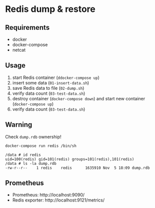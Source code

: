 # Redis dump & restore

## Requirements

- docker
- docker-compose
- netcat

## Usage

1. start Redis container (`ddocker-compose up`)
2. insert some data (`01-insert-data.sh`)
3. save Redis data to file (`02-dump.sh`)
4. verify data count (`03-test-data.sh`)
5. destroy container (`docker-compose down`) and start new container (`docker-compose up`)
6. verify data count (`03-test-data.sh`)

## Warning

Check `dump.rdb` ownership!

```sh
docker-compose run redis /bin/sh
```

```
/data # id redis
uid=100(redis) gid=101(redis) groups=101(redis),101(redis)
/data # ls -la dump.rdb 
-rw-r--r--    1 redis    redis      1635910 Nov  5 18:09 dump.rdb
```

## Prometheus

- Prometheus: http://localhost:9090/
- Redis exporter: http://localhost:9121/metrics/

